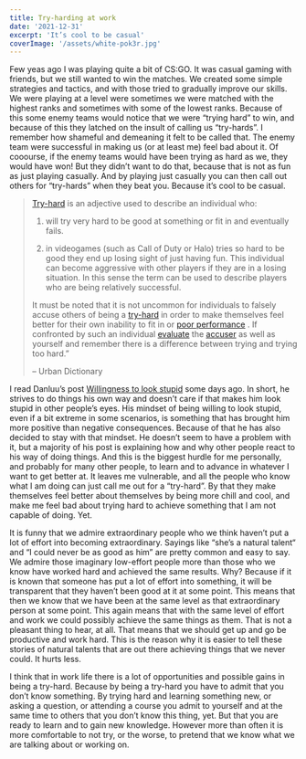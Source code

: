 ```yaml
---
title: Try-harding at work
date: '2021-12-31'
excerpt: 'It’s cool to be casual'
coverImage: '/assets/white-pok3r.jpg'
---
```


Few yeas ago I was playing quite a bit of CS:GO. It was casual gaming with friends, but we still wanted to win the matches. We created some simple strategies and tactics, and with those tried to gradually improve our skills. We were playing at a level were sometimes we were matched with the highest ranks and sometimes with some of the lowest ranks. Because of this some enemy teams would notice that we were “trying hard” to win, and because of this they latched on the insult of calling us “try-hards”. I remember how shameful and demeaning it felt to be called that. The enemy team were successful in making us (or at least me) feel bad about it. Of cooourse, if the enemy teams would have been trying as hard as we, they would have won! But they didn’t want to do that, because that is not as fun as just playing casually. And by playing just casually you can then call out others for “try-hards” when they beat you. Because it’s cool to be casual.

> [Try-hard](https://www.urbandictionary.com/define.php?term=Try-hard) is an adjective used to describe an individual who:
>
> 1. will try very hard to be good at something or fit in and eventually fails.
>
> 2. in videogames (such as Call of Duty or Halo) tries so hard to be good they end up losing sight of just having fun. This individual can become aggressive with other players if they are in a losing situation. In this sense the term can be used to describe players who are being relatively successful.
>
> It must be noted that it is not uncommon for individuals to falsely accuse others of being a [try-hard](https://www.urbandictionary.com/define.php?term=try-hard) in order to make themselves feel better for their own inability to fit in or [poor performance](https://www.urbandictionary.com/define.php?term=poor%20performance) . If confronted by such an individual [evaluate](https://www.urbandictionary.com/define.php?term=evaluate) the [accuser](https://www.urbandictionary.com/define.php?term=accuser) as well as yourself and remember there is a difference between trying and trying too hard.”
>
> – Urban Dictionary

I read Danluu’s post [Willingness to look stupid](https://danluu.com/look-stupid/) some days ago. In short, he strives to do things his own way and doesn’t care if that makes him look stupid in other people’s eyes. His mindset of being willing to look stupid, even if a bit extreme in some scenarios, is something that has brought him more positive than negative consequences. Because of that he has also decided to stay with that mindset. He doesn’t seem to have a problem with it, but a majority of his post is explaining how and why other people react to his way of doing things. And this is the biggest hurdle for me personally, and probably for many other people, to learn and to advance in whatever I want to get better at. It leaves me vulnerable, and all the people who know what I am doing can just call me out for a “try-hard”. By that they make themselves feel better about themselves by being more chill and cool, and make me feel bad about trying hard to achieve something that I am not capable of doing. Yet.

It is funny that we admire extraordinary people who we think haven’t put a lot of effort into becoming extraordinary. Sayings like “she’s a natural talent“ and “I could never be as good as him” are pretty common and easy to say. We admire those imaginary low-effort people more than those who we know have worked hard and achieved the same results. Why? Because if it is known that someone has put a lot of effort into something, it will be transparent that they haven’t been good at it at some point. This means that then we know that we have been at the same level as that extraordinary person at some point. This again means that with the same level of effort and work we could possibly achieve the same things as them. That is not a pleasant thing to hear, at all. That means that we should get up and go be productive and work hard. This is the reason why it is easier to tell these stories of natural talents that are out there achieving things that we never could. It hurts less.

I think that in work life there is a lot of opportunities and possible gains in being a try-hard. Because by being a try-hard you have to admit that you don’t know something. By trying hard and learning something new, or asking a question, or attending a course you admit to yourself and at the same time to others that you don’t know this thing, yet. But that you are ready to learn and to gain new knowledge. However more than often it is more comfortable to not try, or the worse, to pretend that we know what we are talking about or working on.
